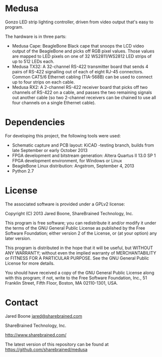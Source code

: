 Medusa
======

Gonzo LED strip lighting controller, driven from video output that's easy to program.

The hardware is in three parts:

* Medusa Cape: BeagleBone Black cape that snoops the LCD video output of the BeagleBone and picks off RGB pixel values. Those values are mapped to LED pixels on one of 32 WS2811/WS2812 LED strips of up to 512 LEDs each.
* Medusa TX32: A 32-channel RS-422 transmitter board that sends 4 pairs of RS-422 signalling out of each of eight RJ-45 connectors. Common CAT5/6 Ethernet cabling (TIA-568B) can be used to connect up to four strips on each cable.
* Medusa RX2: A 2-channel RS-422 receiver board that picks off two channels of RS-422 on a cable, and passes the two remaining signals out another cable (so two 2-channel receivers can be chained to use all four channels on a single Ethernet cable).

Dependencies
============

For developing this project, the following tools were used:

* Schematic capture and PCB layout: KiCAD -testing branch, builds from late September or early October 2013
* FPGA development and bitstream generation: Altera Quartus II 13.0 SP 1 FPGA development environment, for Windows or Linux
* BeagleBone Linux distribution: Angstrom, September 4, 2013
* Python 2.7

License
=======

The associated software is provided under a GPLv2 license:

Copyright (C) 2013 Jared Boone, ShareBrained Technology, Inc.

This program is free software; you can redistribute it and/or
modify it under the terms of the GNU General Public License
as published by the Free Software Foundation; either version 2
of the License, or (at your option) any later version.

This program is distributed in the hope that it will be useful,
but WITHOUT ANY WARRANTY; without even the implied warranty of
MERCHANTABILITY or FITNESS FOR A PARTICULAR PURPOSE.  See the
GNU General Public License for more details.

You should have received a copy of the GNU General Public License
along with this program; if not, write to the Free Software
Foundation, Inc., 51 Franklin Street, Fifth Floor, Boston, MA
02110-1301, USA.

Contact
=======

Jared Boone <jared@sharebrained.com>

ShareBrained Technology, Inc.

<http://www.sharebrained.com/>

The latest version of this repository can be found at
https://github.com/sharebrained/medusa
